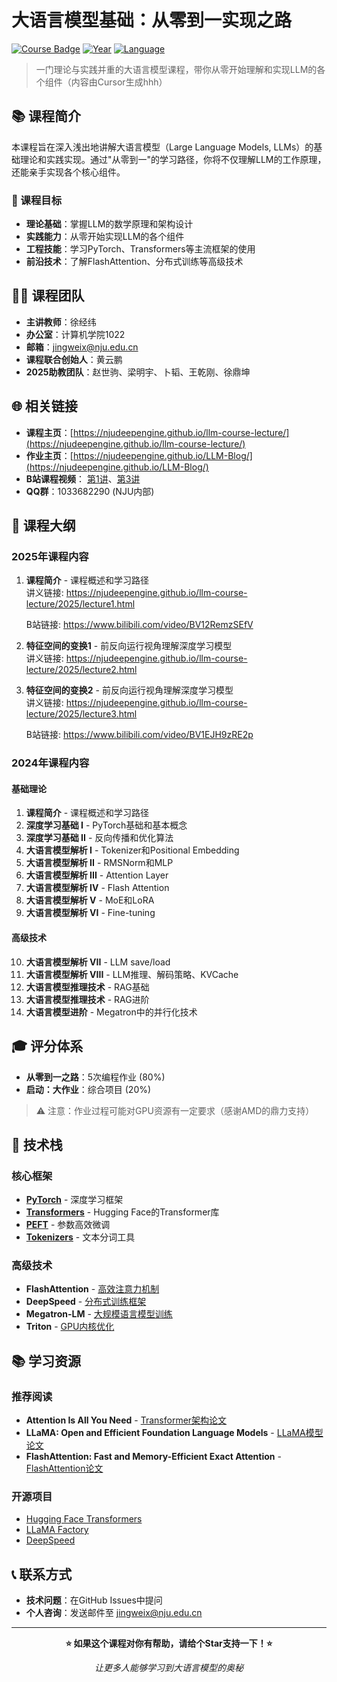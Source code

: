 # 大语言模型基础：从零到一实现之路

[![Course Badge](https://img.shields.io/badge/Course-LLM%20Basics-blue.svg)](https://njudeepengine.github.io/llm-course-lecture/)
[![Year](https://img.shields.io/badge/Year-2024%2F2025-green.svg)]()
[![Language](https://img.shields.io/badge/Language-Chinese%2FEnglish-yellow.svg)]()

> 一门理论与实践并重的大语言模型课程，带你从零开始理解和实现LLM的各个组件（内容由Cursor生成hhh）

## 📚 课程简介

本课程旨在深入浅出地讲解大语言模型（Large Language Models, LLMs）的基础理论和实践实现。通过"从零到一"的学习路径，你将不仅理解LLM的工作原理，还能亲手实现各个核心组件。

### 🎯 课程目标

- **理论基础**：掌握LLM的数学原理和架构设计
- **实践能力**：从零开始实现LLM的各个组件
- **工程技能**：学习PyTorch、Transformers等主流框架的使用
- **前沿技术**：了解FlashAttention、分布式训练等高级技术

## 👨‍🏫 课程团队

- **主讲教师**：徐经纬
- **办公室**：计算机学院1022
- **邮箱**：jingweix@nju.edu.cn
- **课程联合创始人**：黄云鹏
- **2025助教团队**：赵世驹、梁明宇、卜韬、王乾刚、徐鼎坤

## 🌐 相关链接

- **课程主页**：[https://njudeepengine.github.io/llm-course-lecture/](https://njudeepengine.github.io/llm-course-lecture/)
- **作业主页**：[https://njudeepengine.github.io/LLM-Blog/](https://njudeepengine.github.io/LLM-Blog/)
- **B站课程视频**： [第1讲](https://www.bilibili.com/video/BV12RemzSEfV)、[第3讲](https://www.bilibili.com/video/BV1EJH9zRE2p)
- **QQ群**：1033682290 (NJU内部)

## 📖 课程大纲

### 2025年课程内容

1. **课程简介** - 课程概述和学习路径  
   讲义链接: https://njudeepengine.github.io/llm-course-lecture/2025/lecture1.html

   B站链接: https://www.bilibili.com/video/BV12RemzSEfV
2. **特征空间的变换1** - 前反向运行视角理解深度学习模型  
   讲义链接: https://njudeepengine.github.io/llm-course-lecture/2025/lecture2.html
3. **特征空间的变换2** - 前反向运行视角理解深度学习模型  
   讲义链接: https://njudeepengine.github.io/llm-course-lecture/2025/lecture3.html
   
   B站链接: https://www.bilibili.com/video/BV1EJH9zRE2p


### 2024年课程内容

#### 基础理论
1. **课程简介** - 课程概述和学习路径
2. **深度学习基础 I** - PyTorch基础和基本概念
3. **深度学习基础 II** - 反向传播和优化算法
4. **大语言模型解析 I** - Tokenizer和Positional Embedding
5. **大语言模型解析 II** - RMSNorm和MLP
6. **大语言模型解析 III** - Attention Layer
7. **大语言模型解析 IV** - Flash Attention
8. **大语言模型解析 V** - MoE和LoRA
9. **大语言模型解析 VI** - Fine-tuning

#### 高级技术
10. **大语言模型解析 VII** - LLM save/load
11. **大语言模型解析 VIII** - LLM推理、解码策略、KVCache
12. **大语言模型推理技术** - RAG基础
13. **大语言模型推理技术** - RAG进阶
14. **大语言模型进阶** - Megatron中的并行化技术


## 🎓 评分体系

- **从零到一之路**：5次编程作业 (80%)
- **启动：大作业**：综合项目 (20%)

> ⚠️ 注意：作业过程可能对GPU资源有一定要求（感谢AMD的鼎力支持）

## 🚀 技术栈

### 核心框架
- **[PyTorch](https://pytorch.org/)** - 深度学习框架
- **[Transformers](https://github.com/huggingface/transformers)** - Hugging Face的Transformer库
- **[PEFT](https://github.com/huggingface/peft)** - 参数高效微调
- **[Tokenizers](https://github.com/huggingface/tokenizers)** - 文本分词工具

### 高级技术
- **FlashAttention** - [高效注意力机制](https://github.com/Dao-AILab/flash-attention)
- **DeepSpeed** - [分布式训练框架](https://github.com/microsoft/DeepSpeed)
- **Megatron-LM** - [大规模语言模型训练](https://github.com/NVIDIA/Megatron-LM)
- **Triton** - [GPU内核优化](https://github.com/openai/triton)

## 📚 学习资源

### 推荐阅读
- **Attention Is All You Need** - [Transformer架构论文](https://arxiv.org/abs/1706.03762)
- **LLaMA: Open and Efficient Foundation Language Models** - [LLaMA模型论文](https://arxiv.org/abs/2302.13971)
- **FlashAttention: Fast and Memory-Efficient Exact Attention** - [FlashAttention论文](https://arxiv.org/abs/2205.14135)

### 开源项目
- [Hugging Face Transformers](https://github.com/huggingface/transformers)
- [LLaMA Factory](https://github.com/hiyouga/LLaMA-Factory)
- [DeepSpeed](https://github.com/microsoft/DeepSpeed)

## 📞 联系方式

- **技术问题**：在GitHub Issues中提问
- **个人咨询**：发送邮件至 jingweix@nju.edu.cn

---

<div align="center">

**⭐ 如果这个课程对你有帮助，请给个Star支持一下！⭐**

*让更多人能够学习到大语言模型的奥秘*

</div>
